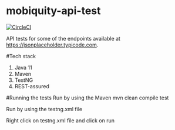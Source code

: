 # mobiquity-api-test

[![CircleCI](https://circleci.com/gh/Nomad27/mobiquity-api.svg?style=svg)](https://circleci.com/gh/Nomad27/mobiquity-api)

API tests for some of the endpoints available at https://jsonplaceholder.typicode.com.

#Tech stack
1. Java 11
2. Maven
3. TestNG
4. REST-assured

#Running the tests
Run by using the Maven 
mvn clean compile test


Run by using the testng.xml file

Right click on testng.xml file and click on run




